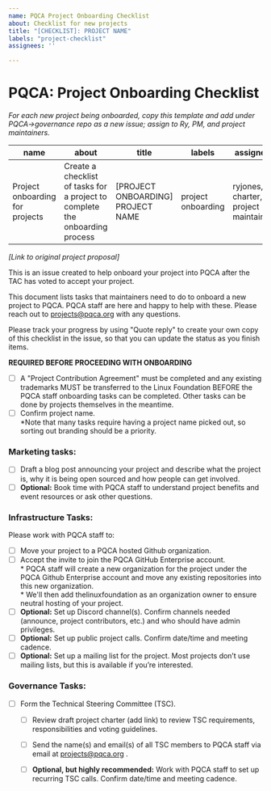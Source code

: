 ```yaml
---
name: PQCA Project Onboarding Checklist
about: Checklist for new projects
title: "[CHECKLIST]: PROJECT NAME"
labels: "project-checklist"
assignees: ''

---
```


# **PQCA: Project Onboarding Checklist**

*For each new project being onboarded, copy this template and add under PQCA->governance repo as a new issue; assign to Ry, PM, and project maintainers.*

| name | about | title | labels | assignees |
| ----- | ----- | ----- | ----- | ----- |
| Project onboarding for projects | Create a checklist of tasks for a project to complete the onboarding process | \[PROJECT ONBOARDING\] PROJECT NAME | project onboarding | ryjones, charter, project maintainers |

*\[Link to original project proposal\]*

This is an issue created to help onboard your project into PQCA after the TAC has voted to accept your project.

This document lists tasks that maintainers need to do to onboard a new project to PQCA. PQCA staff are here and happy to help with these. Please reach out to [projects@pqca.org](mailto:projects@pqca.org) with any questions.

Please track your progress by using "Quote reply" to create your own copy of this checklist in the issue, so that you can update the status as you finish items.

**REQUIRED BEFORE PROCEEDING WITH ONBOARDING**

- [ ] A "Project Contribution Agreement" must be completed and any existing trademarks MUST be transferred to the Linux Foundation BEFORE the PQCA staff onboarding tasks can be completed. Other tasks can be done by projects themselves in the meantime.  
- [ ] Confirm project name.  
      *Note that many tasks require having a project name picked out, so sorting out branding should be a priority.

### **Marketing tasks:**

- [ ] Draft a blog post announcing your project and describe what the project is, why it is being open sourced and how people can get involved.  
- [ ] **Optional:** Book time with PQCA staff to understand project benefits and event resources or ask other questions.

### **Infrastructure Tasks:**

Please work with PQCA staff to: 

- [ ] Move your project to a PQCA hosted Github organization.  
- [ ] Accept the invite to join the PQCA GitHub Enterprise account.   
      * PQCA staff will create a new organization for the project under the PQCA Github Enterprise account and move any existing repositories into this new organization.   
      * We'll then add thelinuxfoundation as an organization owner to ensure neutral hosting of your project.  
- [ ] **Optional:** Set up Discord channel(s). Confirm channels needed (announce, project contributors, etc.) and who should have admin privileges.  
- [ ] **Optional:** Set up public project calls. Confirm date/time and meeting cadence.   
- [ ] **Optional:** Set up a mailing list for the project. Most projects don’t use mailing lists, but this is available if you’re interested.

### **Governance Tasks:**

- [ ] Form the Technical Steering Committee (TSC).
   -  [ ] Review draft project charter (add link) to review TSC requirements, responsibilities and voting guidelines.
   -  [ ] Send the name(s) and email(s) of all TSC members to PQCA staff via email at [projects@pqca.org](mailto:projects@pqca.org) .
   - [ ] **Optional, but highly recommended:** Work with PQCA staff to set up recurring TSC calls. Confirm date/time and meeting cadence. 



